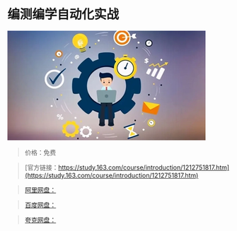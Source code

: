 # 编测编学自动化实战

![img](../../../assets/study163/free/1f2e92adb9e543a4b7b025058aff79b7.png)

> 价格：免费

> [官方链接：https://study.163.com/course/introduction/1212751817.htm](https://study.163.com/course/introduction/1212751817.htm)

> [阿里网盘：]()

> [百度网盘：]()

> [夸克网盘：]()
